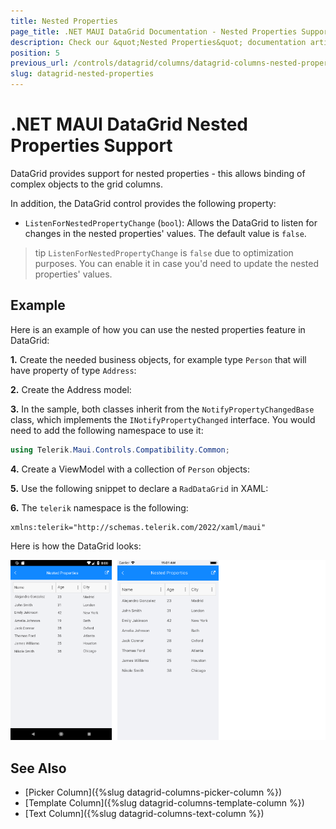 ```yaml
---
title: Nested Properties
page_title: .NET MAUI DataGrid Documentation - Nested Properties Support
description: Check our &quot;Nested Properties&quot; documentation article for Telerik DataGrid for .NET MAUI.
position: 5
previous_url: /controls/datagrid/columns/datagrid-columns-nested-properties
slug: datagrid-nested-properties
---
```


# .NET MAUI DataGrid Nested Properties Support

DataGrid provides support for nested properties - this allows binding of complex objects to the grid columns.

In addition, the DataGrid control provides the following property:  
* `ListenForNestedPropertyChange` (`bool`): Allows the DataGrid to listen for changes in the nested properties' values. The default value is `false`.

>tip `ListenForNestedPropertyChange` is `false` due to optimization purposes. You can enable it in case you'd need to update the nested properties' values.

## Example

Here is an example of how you can use the nested properties feature in DataGrid:

**1.** Create the needed business objects, for example type `Person` that will have property of type `Address`:

<snippet id='datagrid-nested-property-person' />

**2.** Create the Address model:

<snippet id='datagrid-nested-proprty-address' />

**3.** In the sample, both classes inherit from the `NotifyPropertyChangedBase` class, which implements the `INotifyPropertyChanged` interface. You would need to add the following namespace to use it:

```C#
using Telerik.Maui.Controls.Compatibility.Common;
```

**4.** Create a ViewModel with a collection of `Person` objects:

<snippet id='datagrid-nested-property-viewmodel' />

**5.** Use the following snippet to declare a `RadDataGrid` in XAML:

<snippet id='datagrid-nested-property-xaml' />

**6.** The `telerik` namespace is the following:

```XAML
xmlns:telerik="http://schemas.telerik.com/2022/xaml/maui"
```

Here is how the DataGrid looks:

![DataGrid Nested Properties](../images/datagrid-nested-properties.png)

## See Also

- [Picker Column]({%slug datagrid-columns-picker-column %})
- [Template Column]({%slug datagrid-columns-template-column %})
- [Text Column]({%slug datagrid-columns-text-column %})
